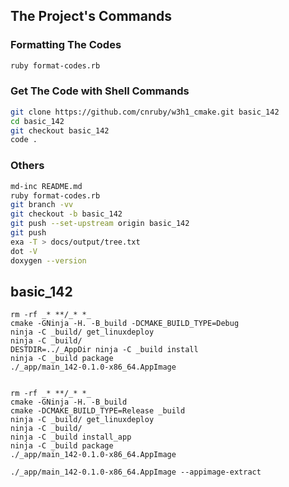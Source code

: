 ## The Project's Commands



### Formatting The Codes
```bash
ruby format-codes.rb
```



### Get The Code with Shell Commands
```bash
git clone https://github.com/cnruby/w3h1_cmake.git basic_142
cd basic_142
git checkout basic_142
code .
```



### Others 
```bash
md-inc README.md
ruby format-codes.rb
git branch -vv
git checkout -b basic_142
git push --set-upstream origin basic_142
git push
exa -T > docs/output/tree.txt
dot -V
doxygen --version
```



## basic_142
```
rm -rf _* **/_* *_
cmake -GNinja -H. -B_build -DCMAKE_BUILD_TYPE=Debug
ninja -C _build/ get_linuxdeploy
ninja -C _build/
DESTDIR=../_AppDir ninja -C _build install
ninja -C _build package
./_app/main_142-0.1.0-x86_64.AppImage


rm -rf _* **/_* *_
cmake -GNinja -H. -B_build
cmake -DCMAKE_BUILD_TYPE=Release _build
ninja -C _build/ get_linuxdeploy
ninja -C _build/
ninja -C _build install_app
ninja -C _build package
./_app/main_142-0.1.0-x86_64.AppImage

./_app/main_142-0.1.0-x86_64.AppImage --appimage-extract
```